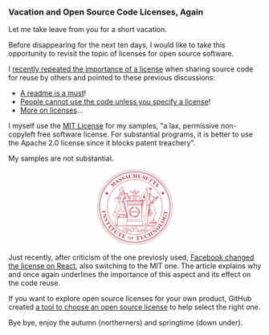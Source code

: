 <head>
<meta http-equiv="Content-Type" content="text/html; charset=utf-8">
<link rel="stylesheet" type="text/css" href="bc.css">
<!--
<script src="run_prettify.js" type="text/javascript"></script>
<script src="https://google-code-prettify.googlecode.com/svn/loader/run_prettify.js" type="text/javascript"></script>
-->
<script src="https://cdn.rawgit.com/google/code-prettify/master/loader/run_prettify.js" type="text/javascript"></script>
</head>

<!---

Vacation and Open Source Code Licenses #RevitAPI @AutodeskRevit #bim #dynamobim @AutodeskForge #ForgeDevCon http://bit.ly/oslicense

Let me take leave from you for a short vacation.
I recently repeated the importance of a license when sharing source code for reuse by others and pointed to these previous discussions
&ndash; A readme is a must
&ndash; People cannot use the code unless you specify a license...

--->

### Vacation and Open Source Code Licenses, Again

Let me take leave from you for a short vacation.

Before disappearing for the next ten days, I would like to take this opportunity to revisit the topic of licenses for open source software.

I [recently repeated the importance of a license](http://thebuildingcoder.typepad.com/blog/2017/09/extentelem-and-square-face-dimensioning-references.html#3) when sharing source code for reuse by others and pointed to these previous discussions:

- [A readme is a must](http://thebuildingcoder.typepad.com/blog/2016/10/how-to-create-a-new-line-style.html#4)!
- [People cannot use the code unless you specify a license](http://thebuildingcoder.typepad.com/blog/2013/10/the-building-coder-samples-on-github.html#2)!
- [More on licenses](http://thebuildingcoder.typepad.com/blog/2013/10/wall-compound-layer-and-other-geometry.html#2)...

I myself use the [MIT License](http://opensource.org/licenses/MIT) for my samples, "a lax, permissive non-copyleft free software license. For substantial programs, it is better to use the Apache 2.0 license since it blocks patent treachery".

My samples are not substantial.

<center>
<img src="img/MIT_Seal.svg.png" alt="MIT seal" width="150"/>
</center>

Just recently, after criticism of the one previosly used,
[Facebook changed the license on React](https://medium.freecodecamp.org/facebook-just-changed-the-license-on-react-heres-a-2-minute-explanation-why-5878478913b2),
also switching to the MIT one.
The article explains why and once again underlines the importance of this aspect and its effect on the code reuse.

If you want to explore open source licenses for your own product, GitHub created
[a tool to choose an open source license](https://choosealicense.com) to
help select the right one.

Bye bye, enjoy the autumn (northerners) and springtime (down under).
